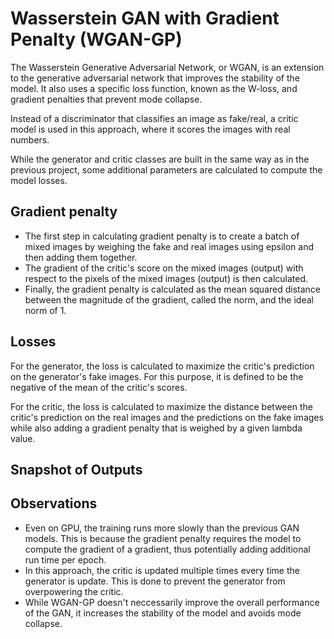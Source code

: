 # Wasserstein GAN with Gradient Penalty (WGAN-GP)

The Wasserstein Generative Adversarial Network, or WGAN, is an extension to the generative adversarial network that improves the stability of the model. It also uses a specific loss function, known as the W-loss, and gradient penalties that prevent mode collapse.

Instead of a discriminator that classifies an image as fake/real, a critic model is used in this approach, where it scores the images with real numbers.

While the generator and critic classes are built in the same way as in the previous project, some additional parameters are calculated to compute the model losses.

## Gradient penalty
- The first step in calculating gradient penalty is to create a batch of mixed images by weighing the fake and real images using epsilon and then adding them together. 
- The gradient of the critic's score on the mixed images (output) with respect to the pixels of the mixed images (output) is then calculated. 
- Finally, the gradient penalty is calculated as the mean squared distance between the magnitude of the gradient, called the norm, and the ideal norm of 1.

## Losses
For the generator, the loss is calculated to maximize the critic's prediction on the generator's fake images. For this purpose, it is defined to be the negative of the mean of the critic's scores.

For the critic, the loss is calculated to maximize the distance between the critic's prediction on the real images and the predictions on the fake images while also adding a gradient penalty that is weighed by a given lambda value.

## Snapshot of Outputs

## Observations

- Even on GPU, the training runs more slowly than the previous GAN models. This is because the gradient penalty requires the model to compute the gradient of a gradient, thus potentially adding additional run time per epoch.
- In this approach, the critic is updated multiple times every time the generator is update. This is done to prevent the generator from overpowering the critic.
- While WGAN-GP doesn't neccessarily improve the overall performance of the GAN, it increases the stability of the model and avoids mode collapse.


